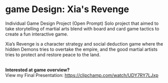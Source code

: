 # game Design: Xia's Revenge

Individual Game Design Project (Open Prompt) 
Solo project that aimed to take storytelling of martial arts blend with board and card game tactics to create a fun interactive game.

Xia’s Revenge is a character strategy and social deduction game where the hidden Demons tries
to overtake the empire, and the good martial artists tries to protect and restore peace to the
land.

<br><b>Interested at game overview? </b>
<br>View my Final Presentation: https://clipchamp.com/watch/UDY7RY7LJxp
